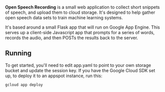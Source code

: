 **Open Speech Recording** is a small web application to collect short snippets
of speech, and upload them to cloud storage. It's designed to help gather open
speech data sets to train machine learning systems.

It's based around a small Flask app that will run on Google App Engine. This serves up a client-side Javascript app that prompts for a series of words, records the audio, and then POSTs the results back to the server.

## Running

To get started, you'll need to edit app.yaml to point to your own storage bucket and update the session key. If you have the Google Cloud SDK set up, to deploy it to an appspot instance, run this:

```
gcloud app deploy
```
```

